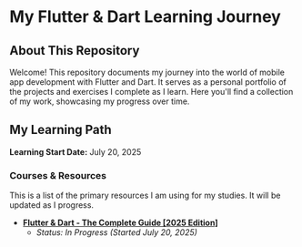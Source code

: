 # My Flutter & Dart Learning Journey

## About This Repository

Welcome! This repository documents my journey into the world of mobile app development with Flutter and Dart. It serves as a personal portfolio of the projects and exercises I complete as I learn. Here you'll find a collection of my work, showcasing my progress over time.

## My Learning Path

**Learning Start Date:** July 20, 2025

### Courses & Resources

This is a list of the primary resources I am using for my studies. It will be updated as I progress.

-   **[Flutter &amp; Dart - The Complete Guide [2025 Edition]](https://www.udemy.com/course/learn-flutter-dart-to-build-ios-android-apps/)**
    -   _Status: In Progress (Started July 20, 2025)_
